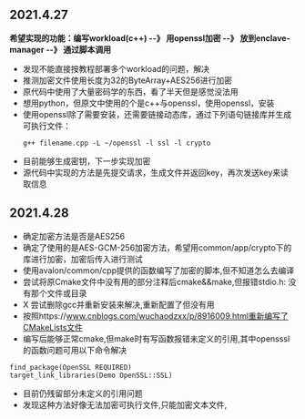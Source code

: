 ## 2021.4.27 

**希望实现的功能：编写workload(c++) --》 用openssl加密 --》 放到enclave-manager --》 通过脚本调用**
* 发现不能直接按教程部署多个workload的问题，解决
* 推测加密文件使用长度为32的ByteArray+AES256进行加密
* 原代码中使用了大量密码学的东西，看了半天但是感觉没法用
* 想用python，但原文中使用的个是c++与openssl，使用openssl，安装
* 使用openssl除了需要安装，还需要链接动态库，通过下列语句链接库并生成可执行文件：
	```
	g++ filename.cpp -L ~/openssl -l ssl -l crypto
	```
* 目前能够生成密钥，下一步实现加密
* 源代码中实现的方法是先提交请求，生成文件并返回key，再次发送key来读取信息
## 2021.4.28
* 确定加密方法是否是AES256
* 确定了使用的是AES-GCM-256加密方法，希望用common/app/crypto下的库进行加密，加密后传入进行测试
* 使用avalon/common/cpp提供的函数编写了加密的脚本,但不知道怎么去编译
* 尝试将原Cmake文件中没有用的部分注释后cmake&&make,但报错stdio.h: 没有那个文件或目录
* X 尝试删除gcc并重新安装来解决,重新配置了但没有用
* 按照https://www.cnblogs.com/wuchaodzxx/p/8916009.html重新编写了CMakeLists文件
* 编写后能够正常cmake,但make时有写函数报错未定义的引用,其中opensssl的函数问题可用以下命令解决
```
find_package(OpenSSL REQUIRED)
target_link_libraries(Demo OpenSSL::SSL)
```
* 目前仍残留部分未定义的引用问题
* 发现这种方法好像无法加密可执行文件,只能加密文本文件,